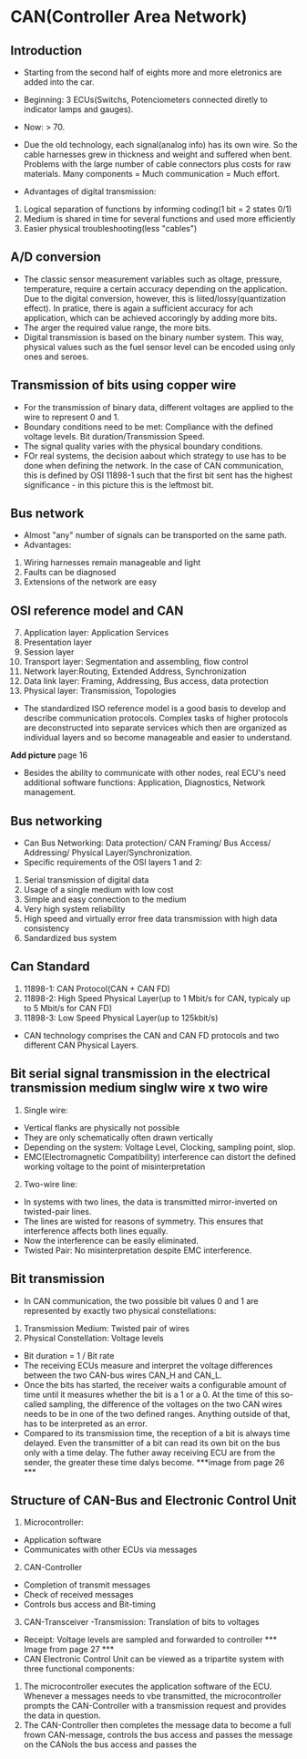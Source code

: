 # CAN(Controller Area Network)

## Introduction
- Starting from the second half of eights more and more eletronics are added into the car.
- Beginning: 3 ECUs(Switchs, Potenciometers connected diretly to indicator lamps and gauges).
- Now: > 70.
- Due the old technology, each signal(analog info) has its own wire. So the cable harnesses grew in thickness and weight and suffered when bent. Problems with the large number of cable connectors plus costs for raw materials. Many components = Much communication = Much effort.

 - Advantages of digital transmission:
1. Logical separation of functions by informing coding(1 bit = 2 states 0/1)
2. Medium is shared in time for several functions and used more efficiently
3. Easier physical troubleshooting(less "cables")

## A/D conversion 
- The classic sensor measurement variables such as oltage, pressure, temperature, require a certain accuracy depending on the application. Due to the digital conversion, however, this is liited/lossy(quantization effect). In pratice, there is again a sufficient accuracy for ach application, which can be achieved accoringly by adding more bits.
- The arger the required value range, the more bits.
- Digital transmission is based on the binary number system. This way, physical values such as the fuel sensor level can be encoded using only ones and seroes.

## Transmission of bits using copper wire
- For the transmission of binary data, different voltages are applied to the wire to represent 0 and 1.
- Boundary conditions need to be met: Compliance with the defined voltage levels. Bit duration/Transmission Speed.
- The signal quality varies with the physical boundary conditions.
- FOr real systems, the decision aabout which strategy to use has to be done when defining the network. In the case of CAN communication, this is defined by OSI 11898-1 such that the first bit sent has the highest significance - in this picture this is the leftmost bit.

## Bus network
- Almost "any" number of signals can be transported on the same path.
- Advantages:
1. Wiring harnesses remain manageable and light
2. Faults can be diagnosed
3. Extensions of the network are easy

## OSI reference model and CAN
7. Application layer: Application Services
6. Presentation layer
5. Session layer
4. Transport layer: Segmentation and assembling, flow control
3. Network layer:Routing, Extended Address, Synchronization
2. Data link layer: Framing, Addressing, Bus access, data protection
1. Physical layer: Transmission, Topologies

- The standardized ISO reference model is a good basis to develop and describe communication protocols. Complex tasks of higher protocols are deconstructed into separate services which then are organized as individual layers and so become manageable and easier to understand.

**Add picture** page 16

- Besides the ability to communicate with other nodes, real ECU's need additional software functions: Application, Diagnostics, Network management.

## Bus networking
- Can Bus Networking: Data protection/ CAN Framing/ Bus Access/ Addressing/ Physical Layer/Synchronization.
- Specific requirements of the OSI layers 1 and 2:
1. Serial transmission of digital data
2. Usage of a single medium with low cost
3. Simple and easy connection to the medium
4. Very high system reliability
5. High speed and virtually error free data transmission with high data consistency
6. Sandardized bus system

## Can Standard 
1. 11898-1: CAN Protocol(CAN + CAN FD)
2. 11898-2: High Speed Physical Layer(up to 1 Mbit/s for CAN, typicaly up to 5 Mbit/s for CAN FD)
3. 11898-3: Low Speed Physical Layer(up to 125kbit/s)

- CAN technology comprises the CAN and CAN FD protocols and two different CAN Physical Layers.

## Bit serial signal transmission in the electrical transmission medium singlw wire x two wire 
1. Single wire:
- Vertical flanks are physically not possible
- They are only schematically often drawn vertically
- Depending on the system: Voltage Level, Clocking, sampling point, slop.
- EMC(Electromagnetic Compatibility) interference can distort the defined working voltage to the point of misinterpretation 

2. Two-wire line:
- In systems with two lines, the data is transmitted mirror-inverted on twisted-pair lines.
- The lines are wisted for reasons of symmetry. This ensures that interference affects both lines equally.
- Now the interference can be easily eliminated.
- Twisted Pair: No misinterpretation despite EMC interference.

## Bit transmission 
- In CAN communication, the two possible bit values 0 and 1 are represented by exactly two physical constellations:
1. Transmission Medium: Twisted pair of wires
2. Physical Constellation: Voltage levels

- Bit duration = 1 / Bit rate
- The receiving ECUs measure and interpret the voltage differences between the two CAN-bus wires CAN_H and CAN_L.
- Once the bits has started, the receiver waits a configurable amount of time until it measures whether the bit is a 1 or a 0. At the time of this so-called sampling, the difference of the voltages on the two CAN wires needs to be in one of the two defined ranges. Anything outside of that, has to be interpreted as an error.
- Compared to its transmission time, the reception of a bit is always time delayed. Even the transmitter of a bit can read its own bit on the bus only with a time delay. The futher away receiving ECU are from the sender, the greater these time dalys become.
***image from page 26 ***

## Structure of CAN-Bus and Electronic Control Unit 
1. Microcontroller:
- Application software
- Communicates with other ECUs via messages
2. CAN-Controller
- Completion of transmit messages
- Check of received messages
- Controls bus access and Bit-timing
3. CAN-Transceiver
-Transmission: Translation of bits to voltages
- Receipt: Voltage levels are sampled and forwarded to controller
*** Image from page 27 ***
- CAN Electronic Control Unit can be viewed as a tripartite system with three functional components:
1. The microcontroller executes the application software of the ECU. Whenever a messages needs to vbe transmitted, the microcontroller prompts the CAN-Controller with a transmission request and provides the data in question.
2. The CAN-Controller then completes the message data to become a full frown CAN-message, controls the bus access and passes the message on the CANols the bus access and passes the 
  


